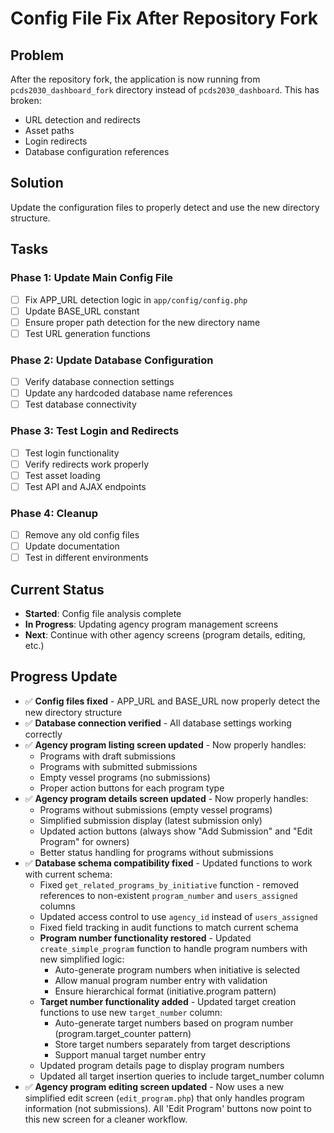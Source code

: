 # Config File Fix After Repository Fork

## Problem
After the repository fork, the application is now running from `pcds2030_dashboard_fork` directory instead of `pcds2030_dashboard`. This has broken:
- URL detection and redirects
- Asset paths
- Login redirects
- Database configuration references

## Solution
Update the configuration files to properly detect and use the new directory structure.

## Tasks

### Phase 1: Update Main Config File
- [ ] Fix APP_URL detection logic in `app/config/config.php`
- [ ] Update BASE_URL constant
- [ ] Ensure proper path detection for the new directory name
- [ ] Test URL generation functions

### Phase 2: Update Database Configuration
- [ ] Verify database connection settings
- [ ] Update any hardcoded database name references
- [ ] Test database connectivity

### Phase 3: Test Login and Redirects
- [ ] Test login functionality
- [ ] Verify redirects work properly
- [ ] Test asset loading
- [ ] Test API and AJAX endpoints

### Phase 4: Cleanup
- [ ] Remove any old config files
- [ ] Update documentation
- [ ] Test in different environments

## Current Status
- **Started**: Config file analysis complete
- **In Progress**: Updating agency program management screens
- **Next**: Continue with other agency screens (program details, editing, etc.)

## Progress Update
- ✅ **Config files fixed** - APP_URL and BASE_URL now properly detect the new directory structure
- ✅ **Database connection verified** - All database settings working correctly
- ✅ **Agency program listing screen updated** - Now properly handles:
  - Programs with draft submissions
  - Programs with submitted submissions  
  - Empty vessel programs (no submissions)
  - Proper action buttons for each program type
- ✅ **Agency program details screen updated** - Now properly handles:
  - Programs without submissions (empty vessel programs)
  - Simplified submission display (latest submission only)
  - Updated action buttons (always show "Add Submission" and "Edit Program" for owners)
  - Better status handling for programs without submissions
- ✅ **Database schema compatibility fixed** - Updated functions to work with current schema:
  - Fixed `get_related_programs_by_initiative` function - removed references to non-existent `program_number` and `users_assigned` columns
  - Updated access control to use `agency_id` instead of `users_assigned`
  - Fixed field tracking in audit functions to match current schema
  - **Program number functionality restored** - Updated `create_simple_program` function to handle program numbers with new simplified logic:
    - Auto-generate program numbers when initiative is selected
    - Allow manual program number entry with validation
    - Ensure hierarchical format (initiative.program pattern)
  - **Target number functionality added** - Updated target creation functions to use new `target_number` column:
    - Auto-generate target numbers based on program number (program.target_counter pattern)
    - Store target numbers separately from target descriptions
    - Support manual target number entry
  - Updated program details page to display program numbers
  - Updated all target insertion queries to include target_number column 
- ✅ **Agency program editing screen updated** - Now uses a new simplified edit screen (`edit_program.php`) that only handles program information (not submissions). All 'Edit Program' buttons now point to this new screen for a cleaner workflow. 